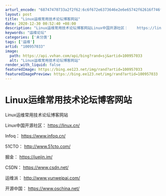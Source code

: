 ```yaml
---
arturl_encode: "68747470733a2f2f62:6c6f672e6373646e2e6e65742f62616f746f6e67313835372f:61727469636c652f64657461696c732f313030393537303333"
layout: post
title: "Linux运维常用技术论坛博客网站"
date: 2020-12-30 00:52:40 +08:00
description: "Linux运维常用技术论坛博客网站Linux中国开源社区：    https://linux.cn/"
keywords: "运维论坛"
categories: ['未分类']
tags: ['运维']
artid: "100957033"
image:
  path: https://api.vvhan.com/api/bing?rand=sj&artid=100957033
  alt: "Linux运维常用技术论坛博客网站"
render_with_liquid: false
featuredImage: https://bing.ee123.net/img/rand?artid=100957033
featuredImagePreview: https://bing.ee123.net/img/rand?artid=100957033
---
```


# Linux运维常用技术论坛博客网站

Linux运维常用技术论坛博客网站
  
Linux中国开源社区：
<https://linux.cn/>
  
Infoq：
<https://www.infoq.cn/>
  
51CTO：
<http://www.51cto.com/>
  
掘金：
<https://juejin.im/>
  
CSDN：
<https://www.csdn.net/>
  
运维派：
<http://www.yunweipai.com/>
  
开源中国：
<https://www.oschina.net/>